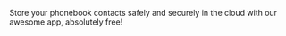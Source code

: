 Store your phonebook contacts safely and securely in the cloud with our awesome app, absolutely free!
